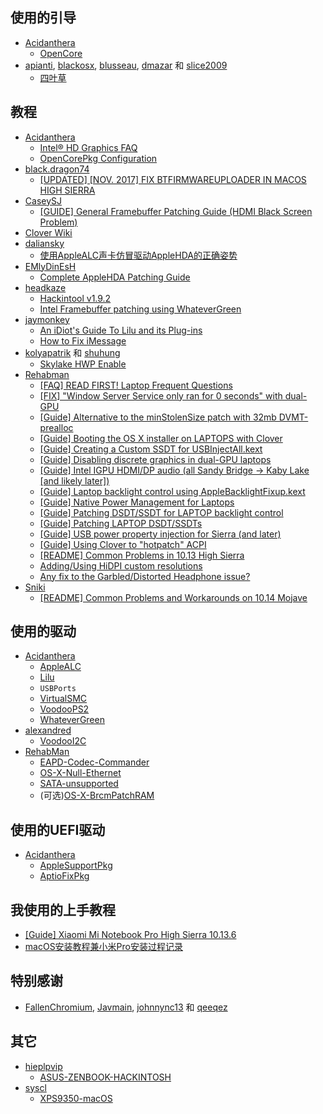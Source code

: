 ## 使用的引导

- [Acidanthera](https://github.com/acidanthera)
  - [OpenCore](https://github.com/acidanthera/OpenCorePkg)
- [apianti](https://sourceforge.net/u/apianti), [blackosx](https://sourceforge.net/u/blackosx), [blusseau](https://sourceforge.net/u/blusseau), [dmazar](https://sourceforge.net/u/dmazar) 和 [slice2009](https://sourceforge.net/u/slice2009)
  - [四叶草](https://sourceforge.net/projects/cloverefiboot)


## 教程

- [Acidanthera](https://github.com/acidanthera)
  - [Intel® HD Graphics FAQ](https://github.com/acidanthera/WhateverGreen/blob/master/Manual/FAQ.IntelHD.en.md)
  - [OpenCorePkg Configuration](https://github.com/acidanthera/OpenCorePkg/blob/master/Docs/Configuration.pdf)
- [black.dragon74](https://osxlatitude.com/profile/86692-blackdragon74)
  - [[UPDATED] [NOV. 2017] FIX BTFIRMWAREUPLOADER IN MACOS HIGH SIERRA](https://osxlatitude.com/forums/topic/10127-updated-nov-2017-fix-btfirmwareuploader-in-macos-high-sierra)
- [CaseySJ](https://www.tonymacx86.com/members/caseysj.2134452)
  - [[GUIDE] General Framebuffer Patching Guide (HDMI Black Screen Problem)](https://www.tonymacx86.com/threads/guide-general-framebuffer-patching-guide-hdmi-black-screen-problem.269149)
- [Clover Wiki](https://clover-wiki.zetam.org/Home)
- [daliansky](https://github.com/daliansky)
  - [使用AppleALC声卡仿冒驱动AppleHDA的正确姿势](https://blog.daliansky.net/Use-AppleALC-sound-card-to-drive-the-correct-posture-of-AppleHDA.html)
- [EMlyDinEsH](https://osxlatitude.com/profile/7370-emlydinesh)
  - [Complete AppleHDA Patching Guide](https://osxlatitude.com/forums/topic/1946-complete-applehda-patching-guide)
- [headkaze](https://www.insanelymac.com/forum/profile/1364628-headkaze)
  - [Hackintool v1.9.2](https://www.insanelymac.com/forum/topic/335018-hackintool-v192)
  - [Intel Framebuffer patching using WhateverGreen](https://www.insanelymac.com/forum/topic/334899-intel-framebuffer-patching-using-whatevergreen)
- [jaymonkey](https://www.tonymacx86.com/members/jaymonkey.195809)
  - [An iDiot's Guide To Lilu and its Plug-ins](https://www.tonymacx86.com/threads/an-idiots-guide-to-lilu-and-its-plug-ins.260063)
  - [How to Fix iMessage](https://www.tonymacx86.com/threads/how-to-fix-imessage.110471)
- [kolyapatrik](https://www.tonymacx86.com/members/kolyapatrik.603580) 和 [shuhung](https://www.tonymacx86.com/members/shuhung.957282)
  - [Skylake HWP Enable](https://www.tonymacx86.com/threads/skylake-hwp-enable.214915)
- [Rehabman](https://www.tonymacx86.com/members/rehabman.429483)
  - [[FAQ] READ FIRST! Laptop Frequent Questions](https://www.tonymacx86.com/threads/faq-read-first-laptop-frequent-questions.164990)
  - [[FIX] "Window Server Service only ran for 0 seconds" with dual-GPU](https://www.tonymacx86.com/threads/fix-window-server-service-only-ran-for-0-seconds-with-dual-gpu.233092)
  - [[Guide] Alternative to the minStolenSize patch with 32mb DVMT-prealloc](https://www.tonymacx86.com/threads/guide-alternative-to-the-minstolensize-patch-with-32mb-dvmt-prealloc.221506)
  - [[Guide] Booting the OS X installer on LAPTOPS with Clover](https://www.tonymacx86.com/threads/guide-booting-the-os-x-installer-on-laptops-with-clover.148093)
  - [[Guide] Creating a Custom SSDT for USBInjectAll.kext](https://www.tonymacx86.com/threads/guide-creating-a-custom-ssdt-for-usbinjectall-kext.211311)
  - [[Guide] Disabling discrete graphics in dual-GPU laptops](https://www.tonymacx86.com/threads/guide-disabling-discrete-graphics-in-dual-gpu-laptops.163772)
  - [[Guide] Intel IGPU HDMI/DP audio (all Sandy Bridge -> Kaby Lake [and likely later])](https://www.tonymacx86.com/threads/guide-intel-igpu-hdmi-dp-audio-all-sandy-bridge-kaby-lake-and-likely-later.189495)
  - [[Guide] Laptop backlight control using AppleBacklightFixup.kext](https://www.tonymacx86.com/threads/guide-laptop-backlight-control-using-applebacklightfixup-kext.218222)
  - [[Guide] Native Power Management for Laptops](https://www.tonymacx86.com/threads/guide-native-power-management-for-laptops.175801)
  - [[Guide] Patching DSDT/SSDT for LAPTOP backlight control](https://www.tonymacx86.com/threads/guide-patching-dsdt-ssdt-for-laptop-backlight-control.152659)
  - [[Guide] Patching LAPTOP DSDT/SSDTs](https://www.tonymacx86.com/threads/guide-patching-laptop-dsdt-ssdts.152573)
  - [[Guide] USB power property injection for Sierra (and later)](https://www.tonymacx86.com/threads/guide-usb-power-property-injection-for-sierra-and-later.222266)
  - [[Guide] Using Clover to "hotpatch" ACPI](https://www.tonymacx86.com/threads/guide-using-clover-to-hotpatch-acpi.200137)
  - [[README] Common Problems in 10.13 High Sierra](https://www.tonymacx86.com/threads/readme-common-problems-in-10-13-high-sierra.233582)
  - [Adding/Using HiDPI custom resolutions](https://www.tonymacx86.com/threads/adding-using-hidpi-custom-resolutions.133254)
  - [Any fix to the Garbled/Distorted Headphone issue?](https://www.tonymacx86.com/threads/any-fix-to-the-garbled-distorted-headphone-issue.159031/page-3)
- [Sniki](https://www.tonymacx86.com/members/sniki.1501160)
  - [[README] Common Problems and Workarounds on 10.14 Mojave](https://www.tonymacx86.com/threads/readme-common-problems-and-workarounds-on-10-14-mojave.255823)


## 使用的驱动

- [Acidanthera](https://github.com/acidanthera)
  - [AppleALC](https://github.com/acidanthera/AppleALC)
  - [Lilu](https://github.com/acidanthera/Lilu)
  - `USBPorts`
  - [VirtualSMC](https://github.com/acidanthera/VirtualSMC)
  - [VoodooPS2](https://github.com/acidanthera/VoodooPS2)
  - [WhateverGreen](https://github.com/acidanthera/WhateverGreen)
- [alexandred](https://github.com/alexandred)
  - [VoodooI2C](https://github.com/alexandred/VoodooI2C)
- [RehabMan](https://github.com/RehabMan)
  - [EAPD-Codec-Commander](https://github.com/RehabMan/EAPD-Codec-Commander)
  - [OS-X-Null-Ethernet](https://github.com/RehabMan/OS-X-Null-Ethernet)
  - [SATA-unsupported](https://github.com/RehabMan/hack-tools/tree/master/kexts/SATA-unsupported.kext)
  - (可选)[OS-X-BrcmPatchRAM](https://github.com/RehabMan/OS-X-BrcmPatchRAM)


## 使用的UEFI驱动

- [Acidanthera](https://github.com/acidanthera)
  - [AppleSupportPkg](https://github.com/acidanthera/AppleSupportPkg)
  - [AptioFixPkg](https://github.com/acidanthera/AptioFixPkg)


## 我使用的上手教程

- [[Guide] Xiaomi Mi Notebook Pro High Sierra 10.13.6](https://www.tonymacx86.com/threads/guide-xiaomi-mi-notebook-pro-high-sierra-10-13-6.242724)
- [macOS安装教程兼小米Pro安装过程记录](https://blog.daliansky.net/MacOS-installation-tutorial-XiaoMi-Pro-installation-process-records.html)


## 特别感谢

- [FallenChromium](https://github.com/FallenChromium), [Javmain](https://github.com/javmain), [johnnync13](https://github.com/johnnync13) 和 [qeeqez](https://github.com/qeeqez)


## 其它

- [hieplpvip](https://github.com/hieplpvip)
  - [ASUS-ZENBOOK-HACKINTOSH](https://github.com/hieplpvip/ASUS-ZENBOOK-HACKINTOSH)
- [syscl](https://github.com/syscl)
  - [XPS9350-macOS](https://github.com/syscl/XPS9350-macOS)